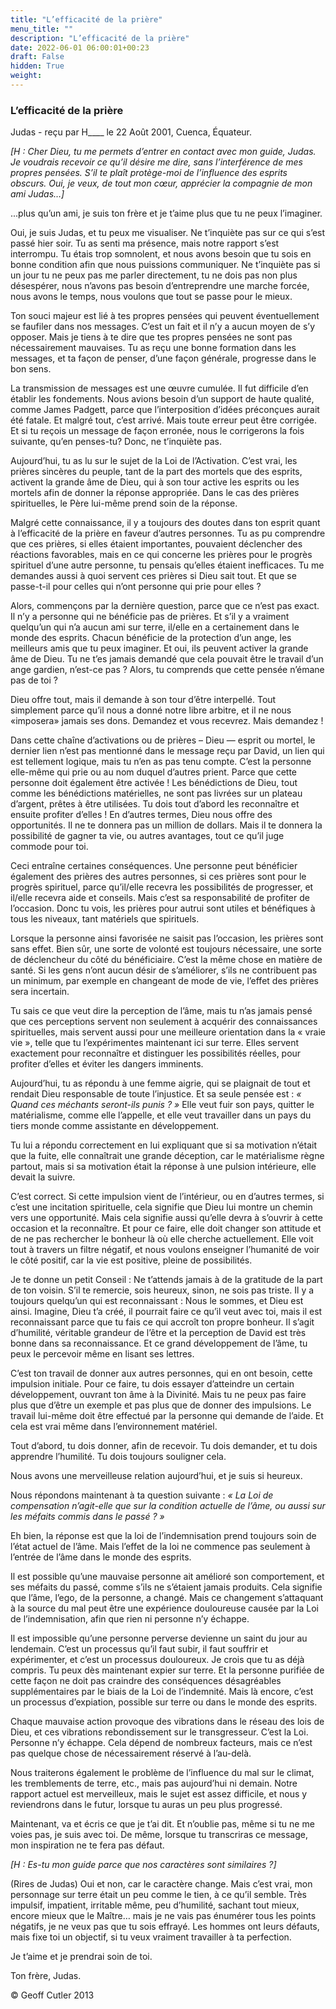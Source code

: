 ```yaml
---
title: "L’efficacité de la prière"
menu_title: ""
description: "L’efficacité de la prière"
date: 2022-06-01 06:00:01+00:23
draft: False
hidden: True
weight:
---
```

### L’efficacité de la prière

Judas - reçu par H____ le 22 Août 2001, Cuenca, Équateur.

*[H : Cher Dieu, tu me permets d’entrer en contact avec mon guide, Judas. Je voudrais recevoir ce qu’il désire me dire, sans l’interférence de mes propres pensées. S’il te plaît protège-moi de l’influence des esprits obscurs. Oui, je veux, de tout mon cœur, apprécier la compagnie de mon ami Judas…]*

...plus qu’un ami, je suis ton frère et je t’aime plus que tu ne peux l’imaginer.

Oui, je suis Judas, et tu peux me visualiser. Ne t’inquiète pas sur ce qui s’est passé hier soir. Tu as senti ma présence, mais notre rapport s’est interrompu. Tu étais trop somnolent, et nous avons besoin que tu sois en bonne condition afin que nous puissions communiquer. Ne t’inquiète pas si un jour tu ne peux pas me parler directement, tu ne dois pas non plus désespérer, nous n’avons pas besoin d’entreprendre une marche forcée, nous avons le temps, nous voulons que tout se passe pour le mieux.

Ton souci majeur est lié à tes propres pensées qui peuvent éventuellement se faufiler dans nos messages. C’est un fait et il n’y a aucun moyen de s’y opposer. Mais je tiens à te dire que tes propres pensées ne sont pas nécessairement mauvaises. Tu as reçu une bonne formation dans les messages, et ta façon de penser, d’une façon générale, progresse dans le bon sens.

La transmission de messages est une œuvre cumulée. Il fut difficile d’en établir les fondements. Nous avions besoin d’un support de haute qualité, comme James Padgett, parce que l’interposition d’idées préconçues aurait été fatale. Et malgré tout, c’est arrivé. Mais toute erreur peut être corrigée. Et si tu reçois un message de façon erronée, nous le corrigerons la fois suivante, qu’en penses-tu? Donc, ne t’inquiète pas.

Aujourd’hui, tu as lu sur le sujet de la Loi de l’Activation. C’est vrai, les prières sincères du peuple, tant de la part des mortels que des esprits, activent la grande âme de Dieu, qui à son tour active les esprits ou les mortels afin de donner la réponse appropriée. Dans le cas des prières spirituelles, le Père lui-même prend soin de la réponse.

Malgré cette connaissance, il y a toujours des doutes dans ton esprit quant à l’efficacité de la prière en faveur d’autres personnes. Tu as pu comprendre que ces prières, si elles étaient importantes, pouvaient déclencher des réactions favorables, mais en ce qui concerne les prières pour le progrès spirituel d’une autre personne, tu pensais qu’elles étaient inefficaces. Tu me demandes aussi à quoi servent ces prières si Dieu sait tout. Et que se passe-t-il pour celles qui n’ont personne qui prie pour elles ?

Alors, commençons par la dernière question, parce que ce n’est pas exact. Il n’y a personne qui ne bénéficie pas de prières. Et s’il y a vraiment quelqu’un qui n’a aucun ami sur terre, il/elle en a certainement dans le monde des esprits. Chacun bénéficie de la protection d’un ange, les meilleurs amis que tu peux imaginer. Et oui, ils peuvent activer la grande âme de Dieu. Tu ne t’es jamais demandé que cela pouvait être le travail d’un ange gardien, n’est-ce pas ? Alors, tu comprends que cette pensée n’émane pas de toi ?

Dieu offre tout, mais il demande à son tour d’être interpellé. Tout simplement parce qu’il nous a donné notre libre arbitre, et il ne nous «imposera» jamais ses dons. Demandez et vous recevrez. Mais demandez !

Dans cette chaîne d’activations ou de prières  – Dieu — esprit ou mortel, le dernier lien n’est pas mentionné dans le message reçu par David, un lien qui est tellement logique, mais tu n’en as pas tenu compte. C’est la personne elle-même qui prie ou au nom duquel d’autres prient. Parce que cette personne doit également être activée ! Les bénédictions de Dieu, tout comme les bénédictions matérielles, ne sont pas livrées sur un plateau d’argent, prêtes à être utilisées. Tu dois tout d’abord les reconnaître et ensuite profiter d’elles ! En d’autres termes, Dieu nous offre des opportunités. Il ne te donnera pas un million de dollars. Mais il te donnera la possibilité de gagner ta vie, ou autres avantages, tout ce qu’il juge commode pour toi.

Ceci entraîne certaines conséquences. Une personne peut bénéficier également des prières des autres personnes, si ces prières sont pour le progrès spirituel, parce qu’il/elle recevra les possibilités de progresser, et il/elle recevra aide et conseils. Mais c’est sa responsabilité de profiter de l’occasion. Donc tu vois, les prières pour autrui sont utiles et bénéfiques  à tous les niveaux, tant matériels que spirituels.

Lorsque la personne ainsi favorisée ne saisit pas l’occasion, les prières sont sans effet. Bien sûr, une sorte de volonté est toujours nécessaire, une sorte de déclencheur  du côté du bénéficiaire. C’est la même chose en matière de santé. Si les gens n’ont aucun désir de s’améliorer, s’ils ne contribuent pas un minimum, par exemple en changeant de mode de vie, l’effet des prières sera incertain.

Tu sais ce que veut dire la perception de l’âme, mais tu n’as jamais pensé que ces perceptions servent non seulement à acquérir des connaissances spirituelles, mais servent aussi pour une meilleure orientation dans la « vraie vie », telle que tu l’expérimentes maintenant ici sur terre. Elles servent exactement pour reconnaître et distinguer les possibilités réelles, pour profiter d’elles et éviter les dangers imminents.

Aujourd’hui, tu as répondu à une femme aigrie, qui se plaignait de tout et rendait Dieu responsable de toute l’injustice. Et sa seule pensée est : *« Quand ces méchants seront-ils punis ? »* Elle veut fuir son pays, quitter le matérialisme, comme elle l’appelle, et elle veut travailler dans un pays du tiers monde comme assistante en développement.

Tu lui a répondu correctement en lui expliquant que si sa motivation n’était que la fuite, elle connaîtrait une grande déception, car le matérialisme règne partout, mais si sa motivation était la réponse à une pulsion intérieure, elle devait la suivre.

C’est correct. Si cette impulsion vient de l’intérieur, ou en d’autres termes, si c’est une incitation spirituelle, cela signifie que Dieu lui montre un chemin vers une opportunité. Mais cela signifie aussi qu’elle devra à s’ouvrir à cette occasion et la reconnaître. Et pour ce faire, elle doit changer son attitude et de ne pas rechercher le bonheur là où elle cherche actuellement. Elle voit tout à travers un filtre négatif, et nous voulons enseigner l’humanité de voir le côté positif, car la vie est positive, pleine de possibilités.

Je te donne un petit Conseil : Ne t’attends jamais à de la gratitude de la part de ton  voisin. S’il te remercie, sois heureux, sinon, ne sois pas triste. Il y a toujours quelqu’un qui est reconnaissant : Nous le sommes, et Dieu est ainsi. Imagine, Dieu t’a créé, il pourrait faire ce qu’il veut avec toi, mais il est reconnaissant parce que tu fais ce qui accroît ton propre bonheur. Il s’agit d’humilité, véritable grandeur de l’être et la perception de David est très bonne dans sa reconnaissance. Et ce grand développement de l’âme, tu peux le percevoir même en lisant ses lettres.

C’est ton travail de donner aux autres personnes, qui en ont besoin, cette impulsion initiale. Pour ce faire, tu dois essayer d’atteindre un certain développement, ouvrant ton âme à la Divinité. Mais tu ne peux pas faire plus que d’être un exemple et pas plus que de donner des impulsions. Le travail lui-même doit être effectué par la personne qui demande de l’aide. Et cela est vrai même dans l’environnement matériel.

Tout d’abord, tu dois donner, afin de recevoir. Tu dois demander, et tu dois apprendre l’humilité. Tu dois toujours souligner cela.

Nous avons une merveilleuse relation aujourd’hui, et je suis si heureux.

Nous répondons maintenant à ta question suivante : *« La Loi de compensation n’agit-elle que sur la condition actuelle de l’âme, ou aussi sur les méfaits commis dans le passé ? »*

Eh bien, la réponse est que la loi de l’indemnisation prend toujours soin de l’état actuel de l’âme. Mais l’effet de la loi ne commence pas seulement à l’entrée de l’âme dans le monde des esprits.

Il est possible qu’une mauvaise personne ait amélioré son comportement, et ses méfaits du passé, comme s’ils ne s’étaient jamais produits. Cela signifie que l’âme, l’ego, de la personne, a changé. Mais ce changement s’attaquant à la source du mal peut être une expérience douloureuse causée par la Loi de l’indemnisation, afin que rien ni personne n’y échappe.

Il est impossible qu’une personne perverse devienne un saint du jour au lendemain. C’est un processus qu’il faut subir, il faut souffrir et expérimenter, et c’est un processus douloureux. Je crois que tu as déjà compris. Tu peux dès maintenant expier sur terre. Et la personne purifiée de cette façon ne doit pas craindre des conséquences désagréables supplémentaires par le biais de la Loi de l’indemnité. Mais là encore, c’est un processus d’expiation, possible sur terre ou dans le monde des esprits.

Chaque mauvaise action provoque des vibrations dans le réseau des lois de Dieu, et ces vibrations rebondissement sur le transgresseur. C’est la Loi. Personne n’y échappe. Cela  dépend de nombreux facteurs, mais ce n’est pas quelque chose de nécessairement réservé à l’au-delà.

Nous traiterons également le problème de l’influence du mal sur le climat, les tremblements de terre, etc., mais pas aujourd’hui ni demain. Notre rapport actuel est merveilleux, mais le sujet est assez difficile, et nous y reviendrons dans le futur, lorsque tu auras un peu plus progressé.

Maintenant, va et écris ce que je t’ai dit. Et n’oublie pas, même si tu ne me voies pas, je suis avec toi. De même, lorsque tu transcriras ce message, mon inspiration ne te fera pas défaut.

*[H : Es-tu mon guide parce que nos caractères sont similaires ?]*

(Rires de Judas) Oui et non, car le caractère change. Mais c’est vrai, mon personnage sur terre était un peu comme le tien, à ce qu’il semble. Très impulsif, impatient, irritable même, peu d’humilité, sachant tout mieux, encore mieux que le Maître… mais je ne vais pas énumérer tous les points négatifs, je ne veux pas que tu sois effrayé. Les hommes ont leurs défauts, mais fixe toi un objectif, si tu veux vraiment travailler à ta perfection.

Je t’aime et je prendrai soin de toi.

Ton frère, Judas.

© Geoff Cutler 2013
